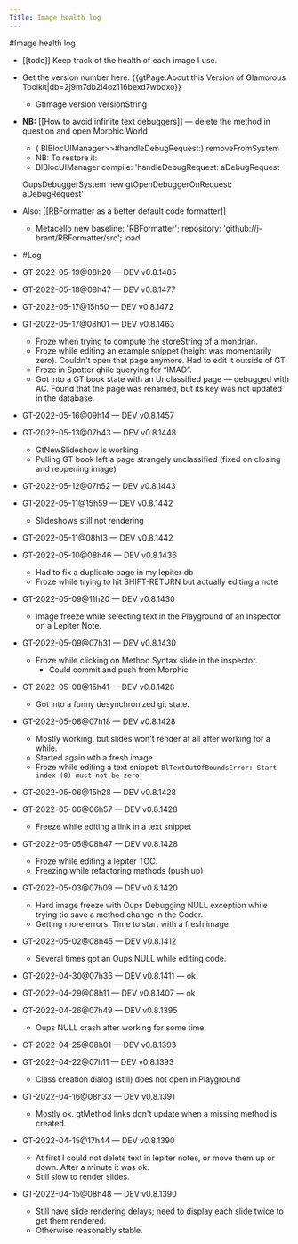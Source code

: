 ---Title: Image health log---#Image health log- [[todo]] Keep track of the health of each image I use.- Get the version number here: {{gtPage:About this Version of Glamorous Toolkit|db=2j9m7db2i4oz116bexd7wbdxo}}    - GtImage version versionString- **NB:** [[How to avoid infinite text debuggers]]  — delete the method in question and open Morphic World    - ( BlBlocUIManager>>#handleDebugRequest:) removeFromSystem    - NB: To restore it:    - BlBlocUIManager compile: 'handleDebugRequest: aDebugRequest 	<debuggerCompleteToSender>	OupsDebuggerSystem new gtOpenDebuggerOnRequest: aDebugRequest'- Also: [[RBFormatter as a better default code formatter]]    - Metacello new
	baseline: 'RBFormatter';
	repository: 'github://j-brant/RBFormatter/src';
	load- #Log- GT-2022-05-19@08h20 — DEV v0.8.1485- GT-2022-05-18@08h47 — DEV v0.8.1477- GT-2022-05-17@15h50 — DEV v0.8.1472- GT-2022-05-17@08h01 — DEV v0.8.1463    - Froze when trying to compute the storeString of a mondrian.    - Froze while editing an example snippet (height was momentarily zero). Couldn't open that page anymore. Had to edit it outside of GT.    - Froze in Spotter qhile querying for “IMAD”.    - Got into a GT book state with an Unclassified page — debugged with AC. Found that the page was renamed, but its key was not updated in the database.- GT-2022-05-16@09h14 — DEV v0.8.1457- GT-2022-05-13@07h43 — DEV v0.8.1448    - GtNewSlideshow is working    - Pulling GT book left a page strangely unclassified (fixed on closing and reopening image)- GT-2022-05-12@07h52 — DEV v0.8.1443- GT-2022-05-11@15h59 — DEV v0.8.1442    - Slideshows still not rendering- GT-2022-05-11@08h13 — DEV v0.8.1442- GT-2022-05-10@08h46 — DEV v0.8.1436    - Had to fix a duplicate page in my lepiter db    - Froze while trying to hit SHIFT-RETURN but actually editing a note- GT-2022-05-09@11h20 — DEV v0.8.1430    - Image freeze while selecting text in the Playground of an Inspector on a Lepiter Note.- GT-2022-05-09@07h31 — DEV v0.8.1430    - Froze while clicking on Method Syntax slide in the inspector.        - Could commit and push from Morphic- GT-2022-05-08@15h41 — DEV v0.8.1428    - Got into a funny desynchronized git state.- GT-2022-05-08@07h18 — DEV v0.8.1428    - Mostly working, but slides won't render at all after working for a while.    - Started again wth a fresh image    - Froze while editing a text snippet: `BlTextOutOfBoundsError: Start index (0) must not be zero`- GT-2022-05-06@15h28 — DEV v0.8.1428- GT-2022-05-06@06h57 — DEV v0.8.1428    - Freeze while editing a link in a text snippet- GT-2022-05-05@08h47 — DEV v0.8.1428    - Froze while editing a lepiter TOC.    - Freezing while refactoring methods (push up)- GT-2022-05-03@07h09 — DEV v0.8.1420    - Hard image freeze with Oups Debugging NULL exception while trying tio save a method change in the Coder.    - Getting more errors. Time to start with a fresh image.- GT-2022-05-02@08h45 — DEV v0.8.1412    - Several times got an Oups NULL while editing code.- GT-2022-04-30@07h36 — DEV v0.8.1411 — ok- GT-2022-04-29@08h11 — DEV v0.8.1407 — ok- GT-2022-04-26@07h49 — DEV v0.8.1395    - Oups NULL crash after working for some time.- GT-2022-04-25@08h01 — DEV v0.8.1393- GT-2022-04-22@07h11 — DEV v0.8.1393    - Class creation dialog (still) does not open in Playground- GT-2022-04-16@08h33 — DEV v0.8.1391    - Mostly ok. gtMethod links don't update when a missing method is created.- GT-2022-04-15@17h44 — DEV v0.8.1390    - At first I could not delete text in lepiter notes, or move them up or down. After a minute it was ok.    - Still slow to render slides.- GT-2022-04-15@08h48 — DEV v0.8.1390    - Still have slide rendering delays; need to display each slide twice to get them rendered.    - Otherwise reasonably stable.